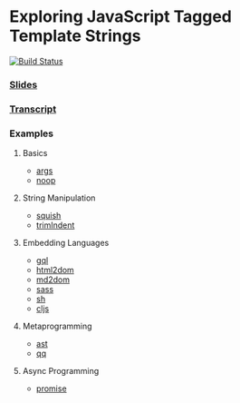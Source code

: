 # Exploring JavaScript Tagged Template Strings

[![Build Status](https://travis-ci.com/hachibu/exploring-javascript-template-tags.svg?branch=master)](https://travis-ci.com/hachibu/exploring-javascript-template-tags)

### [Slides](https://hachibu.github.io/exploring-javascript-template-tags/slides/index.html)
### [Transcript](https://hachibu.github.io/exploring-javascript-template-tags/transcript.html)

### Examples

1. Basics
   - [args](/src/examples/1-basics/args.js)
   - [noop](/src/examples/1-basics/noop.js)

2. String Manipulation
   - [squish](/src/examples/2-string-manipulation/squish.js)
   - [trimIndent](/src/examples/2-string-manipulation/trim-indent.js)

3. Embedding Languages
   - [gql](/src/examples/3-embedding-languages/gql.js)
   - [html2dom](/src/examples/3-embedding-languages/html2dom.js)
   - [md2dom](/src/examples/3-embedding-languages/md2dom.js)
   - [sass](/src/examples/3-embedding-languages/sass.js)
   - [sh](/src/examples/3-embedding-languages/sh.js)
   - [cljs](/src/examples/3-embedding-languages/cljs.js)

4. Metaprogramming
   - [ast](/src/examples/4-metaprogramming/ast.js)
   - [qq](/src/examples/4-metaprogramming/qq.js)

5. Async Programming
   - [promise](/src/examples/5-async-programming/promise.js)
